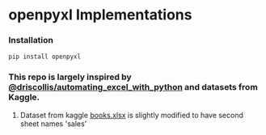 # openpyxl Implementations

### Installation
```
pip install openpyxl
```

### This repo is largely inspired by [@driscollis/automating_excel_with_python](https://github.com/driscollis/automating_excel_with_python) and datasets from Kaggle.
1. Dataset from kaggle [books.xlsx](https://www.kaggle.com/datasets/jealousleopard/goodreadsbooks) is slightly modified to have second sheet names 'sales'